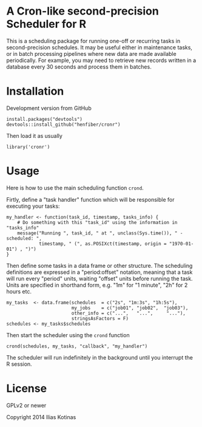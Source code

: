 # A Cron-like second-precision Scheduler for R

This is a scheduling package for running one-off or recurring tasks in second-precision schedules. It may be useful either in maintenance tasks, or in batch processing pipelines where new data are made available periodically. For example, you may need to retrieve new records written in a database every 30 seconds and process them in batches.



# Installation

Development version from GitHub

```{R}
install.packages("devtools")
devtools::install_github("henfiber/cronr")
```

Then load it as usually

```{R}
library('cronr')
```


# Usage

Here is how to use the main scheduling function `crond`.

Firtly, define a "task handler" function which will be responsible for executing your tasks:

```{r}
my_handler <- function(task_id, timestamp, tasks_info) {
	# Do something with this "task_id" using the information in "tasks_info"
	message("Running ", task_id, " at ", unclass(Sys.time()), " - scheduled: ",
			timestamp, " (", as.POSIXct(timestamp, origin = "1970-01-01") , ")")
}
```

Then define some tasks in a data frame or other structure. The scheduling definitions are expressed in a "period:offset" notation, meaning that a task will run every "period" units, waiting "offset" units before running the task. Units are specified in shorthand form, e.g. "1m" for "1 minute", "2h" for 2 hours etc.

```{r}
my_tasks  <- data.frame(schedules  = c("2s", "1m:3s", "1h:5s"),
						my_jobs    = c("job01", "job02",  "job03"),
						other_info = c("...",   "...",     "..."),
						stringsAsFactors = F)
schedules <- my_tasks$schedules
```


Then start the scheduler using the `crond` function

```{r}
crond(schedules, my_tasks, "callback", "my_handler")
```

The scheduler will run indefinitely in the background until you interrupt the R session.



# License

GPLv2 or newer

Copyright 2014 Ilias Kotinas




